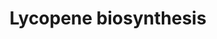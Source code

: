---
annotations:
- id: PW:0001291
  parent: classic metabolic pathway
  type: Pathway Ontology
  value: lycopene biosynthetic pathway
- id: PW:0000697
  parent: classic metabolic pathway
  type: Pathway Ontology
  value: carotenoid biosynthetic pathway
authors:
- Pjaiswal
- AlexanderPico
- Ddigles
- Egonw
- MaintBot
- DeSl
description: Maize is one of the essential staple cereal crop plant that has the ability
  to naturally accumulate nutritionally important carotenoids in the edible seed endosperm.
  The carotenoid pigments are generally C40 isoprenoids that are hydrophobic and synthesized
  in the plastids. Amyloplast is the kind of plastid found in seed endosperm. The
  final product all-trans-lycopene synthesized in the final step in this pathway is
  the founder precursor for carotenoid biosynthesis in plants.
last-edited: 2019-09-17
organisms:
- Zea mays
redirect_from:
- /index.php/Pathway:WP2204
- /instance/WP2204
- /instance/WP2204_r123061
revision: r123061
schema-jsonld:
- '@context': https://schema.org/
  '@id': https://wikipathways.github.io/pathways/WP2204.html
  '@type': Dataset
  creator:
    '@type': Organization
    name: WikiPathways
  description: Maize is one of the essential staple cereal crop plant that has the
    ability to naturally accumulate nutritionally important carotenoids in the edible
    seed endosperm. The carotenoid pigments are generally C40 isoprenoids that are
    hydrophobic and synthesized in the plastids. Amyloplast is the kind of plastid
    found in seed endosperm. The final product all-trans-lycopene synthesized in the
    final step in this pathway is the founder precursor for carotenoid biosynthesis
    in plants.
  keywords:
  - 15,9-cis-phytofluene
  - 15-cis-phytoene
  - 7',9'-cis-lycopene
  - 7,9,9'-cis-neurosporene
  - 9'-cis-neurosporene
  - 9,15,9'-tri-cis-ζ-carotene
  - 9,9'-di-cis-ζ-carotene
  - EC:1.3.5.5 (PDS)
  - EC:1.3.5.6 (ZDS)
  - EC:2.5.1.32 (PSY)
  - EC:5.2.1.12 (Z-ISO)
  - EC:5.2.1.13 (CRITSO)
  - GRMZM2G011746 (Z-ISO)
  - GRMZM2G106531 (CRTISO2-pseudogene)
  - GRMZM2G108457 (CRTISO1)
  - GRMZM2G149317 (PSY2)
  - GRMZM2G300348 (PSY1)
  - GRMZM2G410515 (PDS/VP5)
  - GRMZM2G454952 (ZDS)
  - all-trans-lycopene
  - geranyl-geranyl diphosphate
  - prephytoene diphosphate
  license: CC0
  name: Lycopene biosynthesis
seo: CreativeWork
title: Lycopene biosynthesis
wpid: WP2204
---